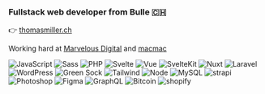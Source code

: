 ### Fullstack web developer from Bulle 🇨🇭

👉 [thomasmiller.ch](https://thomasmiller.ch)

Working hard at [Marvelous Digital](https://www.marvelous.digital/) and [macmac](https://macmac.ch/)

![JavaScript](https://img.shields.io/badge/JavaScript-323330?style=for-the-badge&logo=javascript&logoColor=F7DF1E)
![Sass](https://img.shields.io/badge/Sass-CC6699?style=for-the-badge&logo=sass&logoColor=white)
![PHP](https://img.shields.io/badge/PHP-777BB4?style=for-the-badge&logo=php&logoColor=white)
![Svelte](https://img.shields.io/badge/Svelte-4A4A55?style=for-the-badge&logo=svelte&logoColor=FF3E00)
![Vue](https://img.shields.io/badge/Vue.js-35495E?style=for-the-badge&logo=vuedotjs&logoColor=4FC08D)
![SvelteKit](https://img.shields.io/badge/SvelteKit-FF3E00?style=for-the-badge&logo=Svelte&logoColor=white)
![Nuxt](https://img.shields.io/badge/nuxt.js-00C58E?style=for-the-badge&logo=nuxtdotjs&logoColor=white)
![Laravel](https://img.shields.io/badge/Laravel-FF2D20?style=for-the-badge&logo=laravel&logoColor=white)
![WordPress](https://img.shields.io/badge/Wordpress-21759B?style=for-the-badge&logo=wordpress&logoColor=white)
![Green Sock](https://img.shields.io/badge/green%20sock-88CE02?style=for-the-badge&logo=greensock&logoColor=white)
![Tailwind](https://img.shields.io/badge/Tailwind_CSS-38B2AC?style=for-the-badge&logo=tailwind-css&logoColor=white)
![Node](https://img.shields.io/badge/Node.js-339933?style=for-the-badge&logo=nodedotjs&logoColor=white)
![MySQL](https://img.shields.io/badge/MySQL-005C84?style=for-the-badge&logo=mysql&logoColor=white)
![strapi](https://img.shields.io/badge/strapi-2e7eea?style=for-the-badge&logo=strapi&logoColor=white)
![Photoshop](https://img.shields.io/badge/Adobe%20Photoshop-31A8FF?style=for-the-badge&logo=Adobe%20Photoshop&logoColor=black)
![Figma](https://img.shields.io/badge/Figma-F24E1E?style=for-the-badge&logo=figma&logoColor=white)
![GraphQL](https://img.shields.io/badge/GraphQl-E10098?style=for-the-badge&logo=graphql&logoColor=white)
![Bitcoin](https://img.shields.io/badge/Bitcoin-000000?style=for-the-badge&logo=bitcoin&logoColor=white)
![shopify](https://img.shields.io/badge/shopify-8DB543?style=for-the-badge&logo=Shopify&logoColor=white)
<!-- ![Vite](https://img.shields.io/badge/Vite-B73BFE?style=for-the-badge&logo=vite&logoColor=FFD62E) -->
<!-- ![firebase](https://img.shields.io/badge/firebase-ffca28?style=for-the-badge&logo=firebase&logoColor=black) -->
<!-- ![Postman](https://img.shields.io/badge/Postman-FF6C37?style=for-the-badge&logo=Postman&logoColor=white) -->
<!-- ![Flutter](https://img.shields.io/badge/Flutter-02569B?style=for-the-badge&logo=flutter&logoColor=white) -->
<!-- ![Webpack](https://img.shields.io/badge/Webpack-8DD6F9?style=for-the-badge&logo=Webpack&logoColor=white) -->
